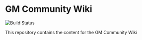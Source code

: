 # GM Community Wiki
![Build Status](https://github.com/meseta/gm-community-wiki/workflows/Bootstrap/badge.svg)

This repository contains the content for the GM Community Wiki
